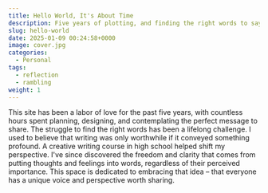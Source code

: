 ```yaml
---
title: Hello World, It's About Time
description: Five years of plotting, and finding the right words to say
slug: hello-world
date: 2025-01-09 00:24:58+0000
image: cover.jpg
categories:
  - Personal
tags:
  - reflection
  - rambling
weight: 1 
---
```


This site has been a labor of love for the past five years, with countless hours
spent planning, designing, and contemplating the perfect message to share.  The
struggle to find the right words has been a lifelong challenge. I used to
believe that writing was only worthwhile if it conveyed something profound. A
creative writing course in high school helped shift my perspective. I've since
discovered the freedom and clarity that comes from putting thoughts and feelings
into words, regardless of their perceived importance. This space is dedicated to
embracing that idea – that everyone has a unique voice and perspective worth
sharing.
